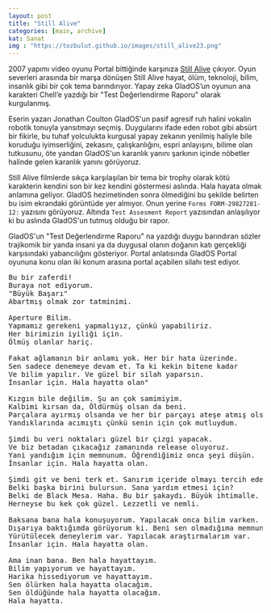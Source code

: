 ```yaml
---
layout: post
title: "Still Alive"
categories: [main, archive]
kat: Sanat
img : "https://tozbulut.github.io/images/still_alive23.png"
---
```


2007 yapımı video oyunu Portal bittiğinde karşınıza [Still Alive](https://www.youtube.com/watch?v=36reZ9-3VK0) çıkıyor. 
Oyun severleri arasında bir marşa dönüşen Still Alive hayat, ölüm, teknoloji, bilim, insanlık gibi bir çok tema barındırıyor. Yapay zeka GladOS’un oyunun ana karakteri Chell’e yazdığı bir "Test Değerlendirme Raporu" olarak kurgulanmış. 

Eserin yazarı Jonathan Coulton GladOS'un pasif agresif ruh halini vokalin robotik tonuyla yansıtmayı seçmiş. Duygularını ifade eden robot gibi absürt bir fikirle, bu tuhaf yolculukta kurgusal yapay zekanın yenilmiş haliyle bile koruduğu iyimserliğini, zekasını, çalışkanlığını, espri anlayışını, bilime olan tutkusunu, öte yandan GladOS'un karanlık yanını şarkının içinde nöbetler halinde gelen karanlık yanını görüyoruz.

Still Alive filmlerde sıkça karşılaşılan bir tema bir trophy olarak kötü karakterin kendini son bir kez kendini göstermesi aslında. Hala hayata olmak anlamına geliyor. GladOS hezimetinden sonra ölmediğini bu şekilde belirten bu isim ekrandaki görüntüde yer almıyor. Onun yerine `Forms FORM-29827281-12:` yazısını görüyoruz. Altında `Test Assesment Report` yazısından anlaşılıyor ki bu aslında GladOS'un tutmuş olduğu bir rapor.

GladOS'un "Test Değerlendirme Raporu" na yazdığı duygu barındıran sözler trajikomik bir yanda insani ya da duygusal olanın doğanın katı gerçekliği karşısındaki yabancılığını gösteriyor. Portal anlatısında GladOS Portal oyununa konu olan iki konum arasına portal açabilen silahı test ediyor.

<pre>
Bu bir zaferdi!
Buraya not ediyorum.
"Büyük Başarı" 
Abartmış olmak zor tatminimi.

Aperture Bilim. 
Yapmamız gerekeni yapmalıyız, çünkü yapabiliriz. 
Her birimizin iyiliği için. 
Ölmüş olanlar hariç.

Fakat ağlamanın bir anlamı yok. Her bir hata üzerinde. 
Sen sadece denemeye devam et. Ta ki kekin bitene kadar
Ve bilim yapılır. Ve güzel bir silah yaparsın. 
İnsanlar için. Hala hayatta olan"

Kızgın bile değilim. Şu an çok samimiyim. 
Kalbimi kırsan da, Öldürmüş olsan da beni. 
Parçalara ayırmış olsanda ve her bir parçayı ateşe atmış olsan da.
Yandıklarında acımıştı çünkü senin için çok mutluydum.

Şimdi bu veri noktaları güzel bir çizgi yapacak. 
Ve biz betadan çıkacağız zamanında release oluyoruz. 
Yani yandığım için memnunum. Öğrendiğimiz onca şeyi düşün.
İnsanlar için. Hala hayatta olan.

Şimdi git ve beni terk et. Sanırım içeride olmayı tercih edeceğim. 
Belki başka birini bulursun. Sana yardım etmesi için? 
Belki de Black Mesa. Haha. Bu bir şakaydı. Büyük ihtimalle. 
Herneyse bu kek çok güzel. Lezzetli ve nemli.

Baksana bana hala konuşuyorum. Yapılacak onca bilim varken. 
Dışarıya baktığımda görüyorum ki. Beni sen olmadığıma memnun ediyor. 
Yürütülecek deneylerim var. Yapılacak araştırmalarım var. 
İnsanlar için. Hala hayatta olan.

Ama inan bana. Ben hala hayattayım. 
Bilim yapıyorum ve hayattayım. 
Harika hissediyorum ve hayattayım.
Sen ölürken hala hayatta olacağım. 
Sen öldüğünde hala hayatta olacağım. 
Hala hayatta.
</pre>

